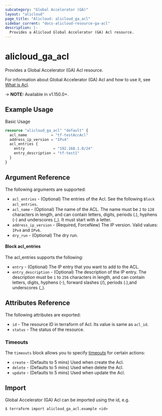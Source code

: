 ```yaml
---
subcategory: "Global Accelerator (GA)"
layout: "alicloud"
page_title: "Alicloud: alicloud_ga_acl"
sidebar_current: "docs-alicloud-resource-ga-acl"
description: |-
  Provides a Alicloud Global Accelerator (GA) Acl resource.
---
```


# alicloud\_ga\_acl

Provides a Global Accelerator (GA) Acl resource.

For information about Global Accelerator (GA) Acl and how to use it, see [What is Acl](https://www.alibabacloud.com/help/en/doc-detail/258289.html).

-> **NOTE:** Available in v1.150.0+.

## Example Usage

Basic Usage

```terraform
resource "alicloud_ga_acl" "default" {
  acl_name           = "tf-testAccAcl"
  address_ip_version = "IPv4"
  acl_entries {
    entry             = "192.168.1.0/24"
    entry_description = "tf-test1"
  }
}
```

## Argument Reference

The following arguments are supported:

* `acl_entries` - (Optional) The entries of the Acl. See the following `Block acl_entries`.
* `acl_name` - (Optional) The name of the ACL. The name must be `2` to `128` characters in length, and can contain letters, digits, periods (.), hyphens (-) and underscores (_). It must start with a letter.
* `address_ip_version` - (Required, ForceNew) The IP version. Valid values: `IPv4` and `IPv6`.
* `dry_run` - (Optional) The dry run.

#### Block acl_entries

The acl_entries supports the following: 

* `entry` - (Optional) The IP entry that you want to add to the ACL.
* `entry_description` - (Optional) The description of the IP entry. The description must be `1` to `256` characters in length, and can contain letters, digits, hyphens (-), forward slashes (/), periods (.),and underscores (_).

## Attributes Reference

The following attributes are exported:

* `id` - The resource ID in terraform of Acl. Its value is same as `acl_id`.
* `status` - The status of the resource.

### Timeouts

The `timeouts` block allows you to specify [timeouts](https://www.terraform.io/docs/configuration-0-11/resources.html#timeouts) for certain actions:

* `create` - (Defaults to 5 mins) Used when create the Acl.
* `delete` - (Defaults to 5 mins) Used when delete the Acl.
* `update` - (Defaults to 5 mins) Used when update the Acl.

## Import

Global Accelerator (GA) Acl can be imported using the id, e.g.

```
$ terraform import alicloud_ga_acl.example <id>
```